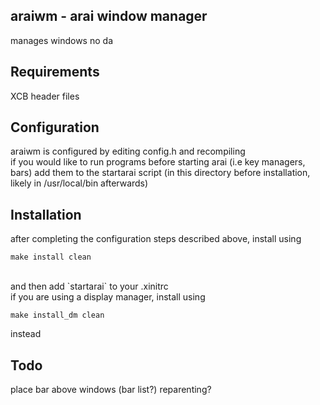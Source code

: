 araiwm - arai window manager
-----------------------
manages windows no da


Requirements
------------
XCB header files


Configuration
-------------
araiwm is configured by editing config.h and recompiling
<br>
if you would like to run programs before starting arai (i.e key managers, bars) add them to the startarai script
(in this directory before installation, likely in /usr/local/bin afterwards)


Installation
------------
after completing the configuration steps described above, install using

	make install clean

<br>
and then add `startarai` to your .xinitrc
<br>
if you are using a display manager, install using

	make install_dm clean

instead

Todo
----
place bar above windows (bar list?)
reparenting?
